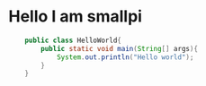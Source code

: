# Hello I am smallpi

```java
	public class HelloWorld{
		public static void main(String[] args){
			System.out.println("Hello world");
		}
	}
```